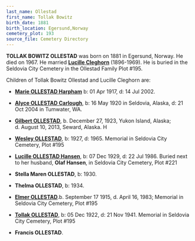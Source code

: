```yaml
---
last_name: Ollestad
first_name: Tollak Bowitz
birth_date: 1881
birth_location: Egersund,Norway
cemetery_plot: 193
source_file: Cemetery Directory
---
```

**TOLLAK BOWITZ OLLESTAD** was born on 1881 in Egersund, Norway. He died on 1967.
He married [**Lucille Cleghorn**](./Ollestad_Lucille_Cleghorn.md) (1896-1969). He is buried in the Seldovia City Cemetery in the Ollestad Family Plot \#195.

Children of Tollak Bowitz Ollestad and Lucille Cleghorn are:

- [**Marie OLLESTAD Harpham**](./Harpham_Marie_Ollestad.md) b: 01 Apr 1917, d: 14 Jul 2002. 

- [**Alyce OLLESTAD Carlough**](./Carlough_Alice_Ollestadt.md), b: 16 May 1920 in Seldovia, Alaska, d: 21 Oct 2004
    in Tumwater, WA.

 

- [**Gilbert OLLESTAD**](./Ollestad_Gilbert.md), b. December 27, 1923, Yukon Island, Alaska;
    d. August 10, 2013, Seward, Alaska. H

-  [**Wesley OLLESTAD**](./Ollestad_Wesley.md), b: 1927, d: 1965. Memorial in Seldovia City
    Cemetery, Plot \#195

- [**Lucille OLLESTAD Hansen**](./Hansen_Lucille_Ollestad.md), b: 07 Dec 1929, d: 22 Jul 1986. Buried
    next to her husband, **Olaf Hansen**, in Seldovia City Cemetery,
    Plot \#221

- **Stella Maren OLLESTAD**, b: 1930.

- **Thelma OLLESTAD**, b: 1934.

- [**Elmer OLLESTAD**](./Ollestad_Elmer.md).b. September 17 1915, d. April 16, 1983; Memorial in Seldovia City Cemetery, Plot \#195

- [**Tollak OLLESTAD**](./Ollestad_Tollak.md), b: 05 Dec 1922, d: 21 Nov 1941. Memorial in
    Seldovia City Cemetery, Plot \#195

- **Francis OLLESTAD**.
